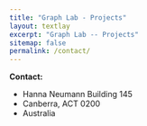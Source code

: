 ```yaml
---
title: "Graph Lab - Projects"
layout: textlay
excerpt: "Graph Lab -- Projects"
sitemap: false
permalink: /contact/
--- 
```


**Contact:**
<ul>
  <li>Hanna Neumann Building 145</li>
  <li>Canberra, ACT 0200</li>
  <li>Australia</li>
</ul>

    
   
     

           
